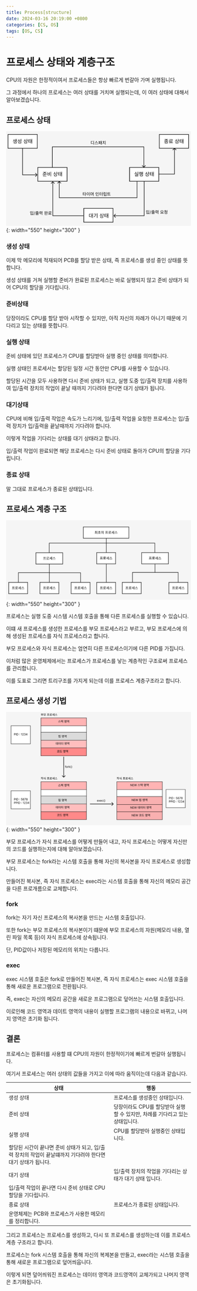 ```yaml
---
title: Process[structure]
date: 2024-03-16 20:19:00 +0800
categories: [CS, OS]
tags: [OS, CS]
---
```

# 프로세스 상태와 계층구조
CPU의 자원은 한정적이여서 프로세스들은 항상 빠르게 번갈아 가며 실행됩니다.  

그 과정에서 하나의 프로세스는 여러 상태를 거치며 실행되는데, 이 여러 상태에 대해서 알아보겠습니다.  

## 프로세스 상태

![process-status](/assets/img/os/Process/process-status.png){: width="550" height="300" }  

### 생성 상태

이제 막 메모리에 적재되어 PCB를 할당 받은 상태, 즉  프로세스를 생성 중인 상태를 뜻합니다. 

생성 상태를 거쳐 실행할 준비가 완료된 프로세스는 바로 실행되지 않고 준비 상태가 되어 CPU의 할당을 기다립니다.

### 준비상태

당장이라도 CPU를 할당 받아 시작할 수 있지만, 아직 자신의 차례가 아니기 때문에 기다리고 있는 상태를 뜻합니다.

### 실행 상태

준비 상태에 있던 프로세스가 CPU를 할당받아 실행 중인 상태를 의미합니다.  

실행 상태인 프로세서는 할당된 일정 시간 동안만 CPU를 사용할 수 있습니다.  

할당된 시간을 모두 사용하면 다시 준비 상태가 되고, 실행 도중 입/출력 장치를 사용하여 입/출력 장치의 작업이 끝날 때까지 기다려야 한다면 대기 상태가 됩니다.

### 대기상태

CPU에 비해 입/출력 작업은 속도가 느리기에, 입/출력 작업을 요청한 프로세스는 입/출력 장치가 입/출력을 끝날때까지 기다려야 합니다.  

이렇게 작업을 기다리는 상태를 대기 상태라고 합니다.

입/출력 작업이 완료되면 해당 프로세스는 다시 준비 상태로 돌아가 CPU의 할당을 기다립니다.

### 종료 상태

말 그대로 프로세스가 종료된 상태입니다.  

## 프로세스 계층 구조

![process-structure](/assets/img/os/Process/process-structure.png){: width="550" height="300" }  

프로세스는 실행 도중 시스템 시스템 호출을 통해 다른 프로세스를 실행할 수 있습니다.  

이떄 새 프로세스를 생성한 프로세스를 부모 프로세스라고 부르고, 부모 프로세스에 의해 생성된 프로세스를 자식 프로세스라고 합니다.

부모 프로세스와 자식 프로세스는 엄연히 다른 프로세스이기에 다른 PID를 가집니다.   

이처럼 많은 운영체제에서는 프로세스가 프로세스를 낳는 계층적인 구조로써 프로세스를 관리합니다.  

이를 도표로 그리면 트리구조를 가지게 되는데 이를 프로세스 계층구조라고 합니다.

## 프로세스 생성 기법

![process-Generation-technique](/assets/img/os/Process/process-Generation-technique.png){: width="550" height="300" }  

부모 프로세스가 자식 프로세스를 어떻게 만들어 내고, 자식 프로세스는 어떻게 자신만의 코드를 실행하는지에 대해 알아보겠습니다.

부모 프로세스는 fork라는 시스템 호출을 통해 자신의 복사본을 자식 프로세스로 생성합니다.  

만들어진 복사본, 즉 자식 프로세스는 exec라는 시스템 호출을 통해 자신의 메모리 공간을 다른 프로개름으로 교체합니다.  

### fork

fork는 자기 자신 프로세스의 복사본을 만드는 시스템 호출입니다.

또한 fork는 부모 프로세스의 복사본이기 떄문에 부모 프로세스의 자원(메모리 내용, 열린 파일 목록 등)이 자식 프로세스에 상속됩니다.

단, PID값이나 저장된 메모리의 위치는 다릅니다.

### exec

exec 시스템 호출은 fork로 만들어진 복사본, 즉 자식 프로세스는 exec 시스템 호출을 통해 새로운 프로그램으로 전환됩니다.

즉, exec는 자신의 메모리 공간을 새로운 프로그램으로 덮어쓰는 시스템 호출입니다.  

이로인해 코드 영역과 데이트 영역의 내용이 실행할 프로그램의 내용으로 바뀌고, 나머지 영역은 초기화 됩니다.

## 결론

프로세스는 컴퓨터를 사용할 떄 CPU의 자원이 한정적이기에 빠르게 번갈아 실행됩니다.  

여기서 프로세스는 여러 상태의 값들을 가지고 이에 따라 움직이는데 다음과 같습니다.

| 상태 | 행동 |
| --- | --- |
| 생성 상태 | 프로세스를 생성중인 상태입니다. |
| 준비 상태 | 당장이라도 CPU를 할당받아 실행할 수 있지만, 차례를 기다리고 있는 상태입니다. |
| 실행 상태 | CPU를 할당받아 실행중인 상태입니다.
할당된 시간이 끝나면 준비 상태가 되고, 입/출력 장치의 작업이 끝날떄까지 기다려야 한다면 대기 상태가 됩니다. |
| 대기 상태 | 입/출력 장치의 작업을 기다리는 상태가 대기 상태 입니다.
입/출력 작업이 끝나면 다시 준비 상태로 CPU할당을 기다립니다. |
| 종료 상태 | 프로세스가 종료된 상태입니다.
운영체제는 PCB와 프로세스가 사용한 메모리를 정리합니다. |

그리고 프로세스는 프로세스를 생성하고, 다시 또 프로세스를 생성하는데 이를 프로세스 계층 구조라고 합니다.  

프로세스는 fork 시스템 호출을 통해 자신의 복제본을 만들고, exec라는 시스템 호출을 통해 새로운 프로그램으로 덮어씌웁니다.  

이렇게 되면 덮어씌워진 프로세스는 데이터 영역과 코드영역이 교체가되고 나머지 영역은 초기화됩니다.